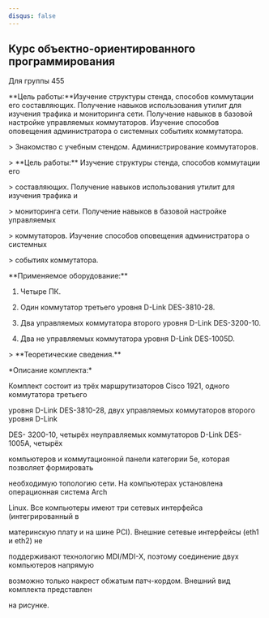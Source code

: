 ```yaml
---
disqus: false
---
```


## Курс объектно-ориентированного программирования

Для группы 455



**Цель работы:**Изучение структуры стенда, способов коммутации его составляющих. Получение навыков использования утилит для изучения трафика и мониторинга сети. Получение навыков в базовой настройке управляемых коммутаторов. Изучение способов оповещения администратора о системных событиях коммутатора.

&gt;   Знакомство с учебным стендом. Администрирование коммутаторов.



&gt;   \*\*Цель работы:\*\* Изучение структуры стенда, способов коммутации его

&gt;   составляющих. Получение навыков использования утилит для изучения трафика и

&gt;   мониторинга сети. Получение навыков в базовой настройке управляемых

&gt;   коммутаторов. Изучение способов оповещения администратора о системных

&gt;   событиях коммутатора.



\*\*Применяемое оборудование:\*\*



1. Четыре ПК.



2. Один коммутатор третьего уровня D-Link DES-3810-28.



3. Два управляемых коммутатора второго уровня D-Link DES-3200-10.



4. Два не управляемых коммутатора уровня D-Link DES-1005D.



&gt;   \*\*Теоретические сведения.\*\*



\*Описание комплекта:\*



Комплект состоит из трёх маршрутизаторов Cisco 1921, одного коммутатора третьего

уровня D-Link DES-3810-28, двух управляемых коммутаторов второго уровня D-Link

DES- 3200-10, четырёх неуправляемых коммутаторов D-Link DES-1005A, четырёх

компьютеров и коммутационной панели категории 5е, которая позволяет формировать

необходимую топологию сети. На компьютерах установлена операционная система Arch

Linux. Все компьютеры имеют три сетевых интерфейса \(интегрированный в

материнскую плату и на шине PCI\). Внешние сетевые интерфейсы \(eth1 и eth2\) не

поддерживают технологию MDI/MDI-X, поэтому соединение двух компьютеров напрямую

возможно только накрест обжатым патч-кордом. Внешний вид комплекта представлен

на рисунке.





